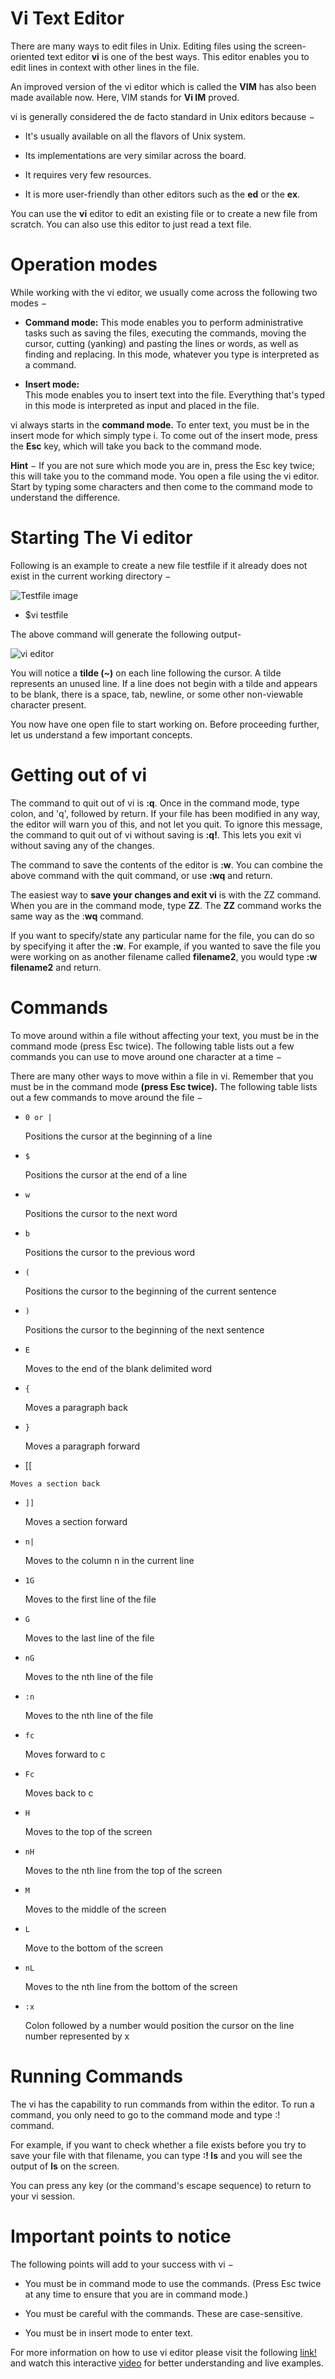# **Vi Text Editor**

There are many ways to edit files in Unix. Editing files using the screen-oriented text editor **vi** is one of the best ways. This editor enables you to edit lines in context with other lines in the file.

An improved version of the vi editor which is called the **VIM** has also been made available now. Here, VIM stands for **Vi IM** proved.

vi is generally considered the de facto standard in Unix editors because −

   * It's usually available on all the flavors of Unix system.

   * Its implementations are very similar across the board.

   * It requires very few resources.

   * It is more user-friendly than other editors such as the **ed** or the **ex**.

You can use the **vi** editor to edit an existing file or to create a new file from scratch. You can also use this editor to just read a text file.  

# Operation modes
While working with the vi editor, we usually come across the following two modes −

  * **Command mode:**
    This mode enables you to perform administrative tasks such as saving the files, executing the commands, moving the cursor, cutting (yanking) and pasting the lines or words, as well as finding and replacing. In this mode, whatever you type is interpreted as a command.

  * **Insert mode:**  
    This mode enables you to insert text into the file. Everything that's typed in this mode is interpreted as input and placed in the file.

vi always starts in the **command mode.** To enter text, you must be in the insert mode for which simply type i. To come out of the insert mode, press the **Esc** key, which will take you back to the command mode.

**Hint** − If you are not sure which mode you are in, press the Esc key twice; this will take you to the command mode. You open a file using the vi editor. Start by typing some characters and then come to the command mode to understand the difference.

# Starting The Vi editor

Following is an example to create a new file testfile if it already does not exist in the current working directory −

![Testfile image](/images/testfile.png)

- $vi testfile

The above command will generate the following output-

![vi editor](/images/editor.png)

You will notice a **tilde (~)** on each line following the cursor. A tilde represents an unused line. If a line does not begin with a tilde and appears to be blank, there is a space, tab, newline, or some other non-viewable character present.

You now have one open file to start working on. Before proceeding further, let us understand a few important concepts.


# Getting out of vi

The command to quit out of vi is **:q**. Once in the command mode, type colon, and 'q', followed by return. If your file has been modified in any way, the editor will warn you of this, and not let you quit. To ignore this message, the command to quit out of vi without saving is **:q!**. This lets you exit vi without saving any of the changes.

The command to save the contents of the editor is **:w**. You can combine the above command with the quit command, or use **:wq** and return.

The easiest way to **save your changes and exit vi** is with the ZZ command. When you are in the command mode, type **ZZ**. The **ZZ** command works the same way as the :**wq** command.

If you want to specify/state any particular name for the file, you can do so by specifying it after the **:w**. For example, if you wanted to save the file you were working on as another filename called **filename2**, you would type **:w filename2** and return.

# Commands

To move around within a file without affecting your text, you must be in the command mode (press Esc twice). The following table lists out a few commands you can use to move around one character at a time −

There are many other ways to move within a file in vi. Remember that you must be in the command mode **(press Esc twice).** The following table lists out a few commands to move around the file −

*	  0 or |

    Positions the cursor at the beginning of a line

*	  $

    Positions the cursor at the end of a line

*	  w

    Positions the cursor to the next word

*	  b

    Positions the cursor to the previous word

*	  (

    Positions the cursor to the beginning of the current sentence

*	  )

    Positions the cursor to the beginning of the next sentence

*	  E

    Moves to the end of the blank delimited word

*	  {

    Moves a paragraph back

*	  }

    Moves a paragraph forward

*    [[

    Moves a section back

*     ]]
  
    Moves a section forward

*     n|
    
    Moves to the column n in the current line

*     1G
    
    Moves to the first line of the file

* 	  G
    
    Moves to the last line of the file

* 	  nG
    
    Moves to the nth line of the file

* 	  :n
    
    Moves to the nth line of the file

*     fc
    
    Moves forward to c

* 	  Fc
    
    Moves back to c

*  	  H
    
    Moves to the top of the screen

* 	  nH
    
    Moves to the nth line from the top of the screen

* 	  M
    
    Moves to the middle of the screen

* 	  L
    
    Move to the bottom of the screen

* 	  nL
    
    Moves to the nth line from the bottom of the screen

* 	  :x
    
    Colon followed by a number would position the cursor on the line number represented by x


# Running Commands 

The vi has the capability to run commands from within the editor. To run a command, you only need to go to the command mode and type :! command.

For example, if you want to check whether a file exists before you try to save your file with that filename, you can type **:! ls** and you will see the output of **ls** on the screen.

You can press any key (or the command's escape sequence) to return to your vi session. 


# Important points to notice

The following points will add to your success with vi −

  * You must be in command mode to use the      commands. (Press Esc twice at any time to ensure that you are in command mode.)

  * You must be careful with the commands. These are case-sensitive.

  * You must be in insert mode to enter text.



For more information on how to use vi editor please visit the following [link!](https://www.tutorialspoint.com/unix/unix-vi-editor.htm) and watch this interactive [video](https://www.youtube.com/watch?v=zxfccHcl1Ns) for better understanding and live examples. 

    
